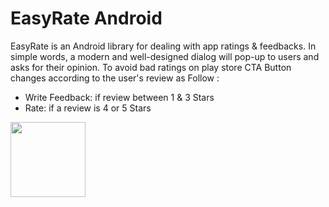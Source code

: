 # EasyRate Android

EasyRate is an Android library for dealing with app ratings & feedbacks.
In simple words, a modern and well-designed dialog will pop-up to users and asks for their opinion. To avoid bad ratings on play store CTA Button changes according to the user's review as Follow : 
- Write Feedback: if review between 1 & 3 Stars
- Rate: if a review is 4 or 5 Stars 
<img src="https://raw.githubusercontent.com/grezzled/EasyRate/master/Screenshot_2019-11-23-22-52-27-294_com.oxylabs.easyrate_example.png" height = "120"/> 
